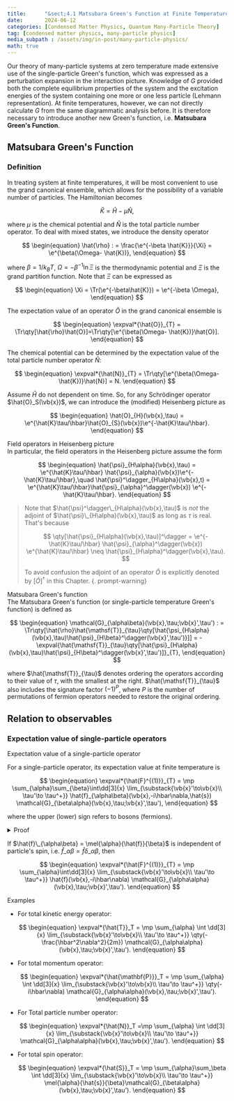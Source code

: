 ```yaml
---
title:      "&sect;4.1 Matsubara Green's Function at Finite Temperature"
date:       2024-06-12
categories: [Condensed Matter Physics, Quantum Many-Particle Theory]
tag: [condensed matter physics, many-particle physics]
media_subpath : /assets/img/in-post/many-particle-physics/
math: true
---
```


Our theory of many-particle systems at zero temperature made extensive use of the single-particle Green's function, which was expressed as a perturbation expansion in the interaction picture. Knowledge of $G$ provided both the complete equilibrium properties of the system and the excitation energies of the system containing one more or one less particle (Lehmann representation). At finite temperatures, however, we can not directly calculate $G$ from the same diagrammatic analysis before. It is therefore necessary to introduce another new Green's function, i.e. **Matsubara Green's Function**.

## Matsubara Green's Function

### Definition
In treating system at finite temperatures, it will be most convenient to use the grand canonical ensemble, which allows for the possibility of a variable number of particles. The Hamiltonian becomes

$$
\hat{K} = \hat{H} - \mu \hat{N},
$$

where $\mu$ is the chemical potential and $\hat{N}$ is the total particle number operator. To deal with mixed states, we introduce the density operator

$$
\begin{equation}
    \hat{\rho} : = \frac{\e^{-\beta \hat{K}}}{\Xi} = \e^{\beta(\Omega- \hat{K})},
\end{equation}
$$

where $\beta = 1/k_{B}T$, $\Omega = -\beta^{-1}\ln \Xi$ is the thermodynamic potential and $\Xi$ is the grand partition function. Note that $\Xi$ can be expressed as

$$
\begin{equation}
    \Xi = \Tr(\e^{-\beta\hat{K}}) = \e^{-\beta \Omega},
\end{equation}
$$

The expectation value of an operator $\hat{O}$ in the grand canonical ensemble is

$$
\begin{equation}
    \expval*{\hat{O}}_{T} = \Tr\qty[\hat{\rho}\hat{O}]=\Tr\qty[\e^{\beta(\Omega- \hat{K})}\hat{O}].
\end{equation}
$$

The chemical potential can be determined by the expectation value of the total particle number operator $\hat{N}$:

$$
\begin{equation}
    \expval*{\hat{N}}_{T} = \Tr\qty[\e^{\beta(\Omega-\hat{K})}\hat{N}] = N.
\end{equation}
$$

Assume $\hat{H}$ do not dependent on time. So, for any Schr&ouml;dinger operator $\hat{O}_S(\vb{x})$, we can introduce the (modified) Heisenberg picture as

$$
\begin{equation}
    \hat{O}_{H}(\vb{x},\tau) = \e^{\hat{K}\tau/\hbar}\hat{O}_{S}(\vb{x})\e^{-\hat{K}\tau/\hbar}.
\end{equation}
$$

<div class="box-info" markdown="1">
<div class="title"> Field operators in Heisenberg picture </div>
In particular, the field operators in the Heisenberg picture assume the form

$$
\begin{equation}
    \hat{\psi}_{H\alpha}(\vb{x},\tau) = \e^{\hat{K}\tau/\hbar} \hat{\psi}_{\alpha}(\vb{x})\e^{-\hat{K}\tau/\hbar},\quad \hat{\psi}^\dagger_{H\alpha}(\vb{x},t) = \e^{\hat{K}\tau/\hbar}\hat{\psi}_{\alpha}^\dagger(\vb{x}) \e^{-\hat{K}\tau/\hbar}.
\end{equation}
$$
 
</div>

> Note that $\hat{\psi}^\dagger\_{H\alpha}(\vb{x},\tau)$ is *not* the adjoint of $\hat{\psi}\_{H\alpha}(\vb{x},\tau)$ as long as $\tau$ is real. That's because
>
> $$
>   \qty[\hat{\psi}_{H\alpha}(\vb{x},\tau)]^\dagger = \e^{-\hat{K}\tau/\hbar} \hat{\psi}_{\alpha}^\dagger(\vb{x}) \e^{\hat{K}\tau/\hbar} \neq \hat{\psi}_{H\alpha}^\dagger(\vb{x},\tau). 
> $$
>
> To avoid confusion the adjoint of an operator $\hat{O}$ is explicitly denoted by $[\hat{O}]^\dagger$ in this Chapter.
{. prompt-warning}


<div class="box-info" markdown="1">
<div class="title"> Matsubara Green's function </div>
The Matsubara Green's function (or single-particle temperature Green's function) is defined as

$$
\begin{equation}
    \mathcal{G}_{\alpha\beta}(\vb{x},\tau;\vb{x}',\tau') : = \Tr\qty[\hat{\rho}\hat{\mathsf{T}}_{\tau}\qty[\hat{\psi_{H\alpha}(\vb{x},\tau)\hat{\psi}_{H\beta}^\dagger(\vb{x}',\tau')}]] = -\expval{\hat{\mathsf{T}}_{\tau}\qty[\hat{\psi}_{H\alpha}(\vb{x},\tau)\hat{\psi}_{H\beta}^\dagger(\vb{x}',\tau')]}_{T}, 
\end{equation}
$$

where $\hat{\mathsf{T}}_{\tau}$ denotes ordering the operators according to their value of $\tau$, with the smallest at the right. $\hat{\mathsf{T}}_{\tau}$ also includes the signature factor $(-1)^P$, where $P$ is the number of permutations of fermion operators needed to restore the original ordering.

</div>

## Relation to observables
### Expectation value of single-particle operators

<div class="box-danger" markdown="1">
<div class="title"> Expectation value of a single-particle operator </div>

For a single-particle operator, its expectation value at finite temperature is

$$
\begin{equation}
    \expval*{\hat{F}^{(1)}}_{T} = \mp \sum_{\alpha}\sum_{\beta}\int\dd[3]{x} \lim_{\substack{\vb{x}'\to\vb{x}\\ \tau'\to \tau^+}} \hat{f}_{\alpha\beta}(\vb{x},-i\hbar\nabla,\hat{s}) \mathcal{G}_{\beta\alpha}(\vb{x},\tau;\vb{x}',\tau'),
\end{equation}
$$

where the upper (lower) sign refers to bosons (fermions). 

<details class="details-inline" markdown="1">
<summary>Proof</summary>
The second quantization form of a single particle operator is

$$
\hat{F}^{(1)} = \sum_{\alpha}\sum_{\beta} \int \dd[3]{x} \hat{\psi}_{\alpha}^\dagger(\vb{x}) \mel{\alpha}{\hat{f}(\vb{x},-i\hbar\nabla,\hat{s})}{\beta} \hat{\psi}_{\beta}(\vb{x}).
$$

Then the expectation value of $\hat{F}^{(1)}$ at finite temperature is

$$
\begin{align*}
    \expval*{\hat{F}^{(1)}}_T & = \sum_{\alpha}\sum_\beta \int \dd[3]{x} \Tr\qty[\hat{\rho}\hat{\psi}_{\alpha}^\dagger(\vb{x})\hat{f}_{\alpha\beta}(\vb{x},-i\hbar\nabla,\hat{s})\hat{\psi}_{\beta}(\vb{x})]\\[.2cm]
    &=\sum_{\alpha}\sum_{\beta}\int\dd[3]{x} \lim_{\vb{x}'\to \vb{x}} \hat{f}_{\alpha\beta}(\vb{x},-i\hbar\nabla,\hat{s}) \Tr\qty[\hat{\rho}\hat{\psi}^\dagger(\vb{x}')\hat{\psi}_{\beta}(\vb{x})]\\[.2cm]
    &=\sum_{\alpha}\sum_{\beta} \int\dd[3]{x} \lim_{\vb{x}'\to\vb{x}} \hat{f}_{\alpha\beta}(\vb{x})\Tr\qty[\hat{\rho}\e^{-\hat{K}\tau/\hbar}\hat{\psi}_{H\alpha}^\dagger(\vb{x}',\tau)\e^{\hat{K}\tau/\hbar}\e^{-\hat{K}\tau/\hbar}\hat{\psi}_{H\beta}(\vb{x},\tau)\e^{\hat{K}\tau/\hbar}]\\[.2cm]
    &=\sum_{\alpha}\sum_{\beta}\int\dd[3]{x} \lim_{\substack{\vb{x}'\to\vb{x}\\ \tau'\to\tau^+}}\hat{f}_{\alpha\beta}(\vb{x}) \Tr\qty[\hat{\rho}\hat{\psi}^\dagger_{H\alpha}(\vb{x}',\tau')\hat{\psi}_{H\beta}(\vb{x},\tau)]\\[.2cm]
    &=\sum_{\alpha}\sum_{\beta} \int\dd[3]{x} \lim_{\substack{\vb{x}'\to\vb{x}\\ \tau'\to\tau^+}}\hat{f}_{\alpha\beta}(\vb{x}) \Tr\qty[\hat{\rho}\hat{\mathsf{T}}_{\tau}\qty[\hat{\psi}^\dagger_{H\alpha}(\vb{x}',\tau')\hat{\psi}_{H\beta}(\vb{x},\tau)]]\\[.2cm]
    &=\pm \sum_{\alpha}\sum_{\beta} \int\dd[3]{x} \lim_{\substack{\vb{x}'\to\vb{x}\\ \tau'\to\tau^+}}\hat{f}_{\alpha\beta}(\vb{x}) \Tr\qty[\hat{\rho}\hat{\mathsf{T}}_{\tau}\qty[\hat{\psi}_{H\beta}(\vb{x},\tau)\hat{\psi}^\dagger_{H\alpha}(\vb{x}',\tau')]]\\[.2cm]
    &=\mp \sum_{\alpha}\sum_{\beta} \int\dd[3]{x} \lim_{\substack{\vb{x}'\to\vb{x}\\ \tau'\to\tau^+}}\hat{f}_{\alpha\beta}(\vb{x}) \mathcal{G}_{\beta\alpha}(\vb{x},\tau;\vb{x}',\tau').
\end{align*}
$$

<p style="text-align: right;"> &#x220E; </p>
</details>

If $\hat{f}\_{\alpha\beta} = \mel{\alpha}{\hat{f}}{\beta}$ is independent of particle's spin, i.e. $\hat{f}\_{\alpha\beta} = \hat{f}\delta\_{\alpha\beta}$, then

$$
\begin{equation}
    \expval*{\hat{F}^{(1)}}_{T} = \mp \sum_{\alpha}\int\dd[3]{x}  \lim_{\substack{\vb{x}'\to\vb{x}\\ \tau'\to \tau^+}} \hat{f}(\vb{x},-i\hbar\nabla) \mathcal{G}_{\alpha\alpha}(\vb{x},\tau;\vb{x}',\tau').
\end{equation}
$$

</div>

<div class="box-tip" markdown="1">
<div class="title"> Examples </div>

- For total kinetic energy operator:

    $$
    \begin{equation}
        \expval*{\hat{T}}_T  = \mp  \sum_{\alpha} \int \dd[3]{x}  \lim_{\substack{\vb{x}'\to\vb{x}\\ \tau'\to \tau^+}} \qty(-\frac{\hbar^2\nabla^2}{2m}) \mathcal{G}_{\alpha\alpha}(\vb{x},\tau;\vb{x}',\tau').
    \end{equation}
    $$

- For total momentum operator:

    $$
    \begin{equation}
        \expval*{\hat{\mathbf{P}}}_T = \mp  \sum_{\alpha} \int \dd[3]{x}  \lim_{\substack{\vb{x}'\to\vb{x}\\ \tau'\to \tau^+}} \qty(-i\hbar\nabla) \mathcal{G}_{\alpha\alpha}(\vb{x},\tau;\vb{x}',\tau').
    \end{equation}
    $$

- For Total particle number operator:

    $$
    \begin{equation}
        \expval*{\hat{N}}_T =\mp  \sum_{\alpha} \int \dd[3]{x}  \lim_{\substack{\vb{x}'\to\vb{x}\\ \tau'\to \tau^+}} \mathcal{G}_{\alpha\alpha}(\vb{x},\tau;\vb{x}',\tau').
    \end{equation}
    $$

- For total spin operator:

    $$
    \begin{equation}
        \expval*{\hat{S}}_T = \mp \sum_{\alpha}\sum_\beta \int \dd[3]{x} \lim_{\substack{\vb{x}'\to\vb{x}\\ \tau'\to \tau^+}} \mel{\alpha}{\hat{s}}{\beta}\mathcal{G}_{\beta\alpha}(\vb{x},\tau;\vb{x}',\tau').
    \end{equation}
    $$
    
</div>


